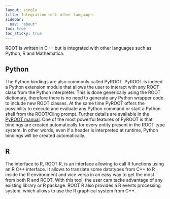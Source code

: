 ```yaml
---
layout: single
title: Integration with other languages
sidebar:
  nav: "about"
toc: true
toc_sticky: true
---
```


ROOT is written in C++ but is integrated with other languages such as Python, R and
Mathematica.

## Python
The Python bindings are also commonly called PyROOT. PyROOT is indeed a Python
extension module that allows the user to interact with any ROOT class from the Python
interpreter. This is done generically using the ROOT dictionary, therefore there is no
need to generate any Python wrapper code to include new ROOT classes. At the same time
PyROOT offers the possibility to execute and evaluate any Python command or start a
Python shell from the ROOT/Cling prompt. Further details are available in the
[PyROOT manual](http://wlav.web.cern.ch/wlav/pyroot). One of the most powerful features
of PyROOT is that bindings are created automatically for every entity present in the
ROOT type system. In other words, even if a header is interpreted at runtime, Python
bindings will be created automatically.

## R
The interface to R, ROOT R, is an interface allowing to call R functions using an R
C++ interface. It allows to translate some datatypes from C++ to R inside the R
environment and vice versa in an easy way to get the most from both R and ROOT.
With this tool, the user cam tacke advantage of any existing library or R package.
ROOT R also provides a R events processing system, which allows to use the R graphical
system from C++.